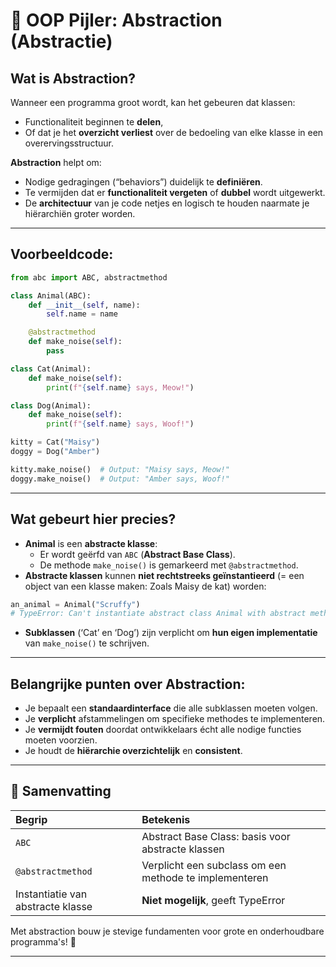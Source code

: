 # 🎯 OOP Pijler: Abstraction (Abstractie)

## Wat is Abstraction?

Wanneer een programma groot wordt, kan het gebeuren dat klassen:
- Functionaliteit beginnen te **delen**,
- Of dat je het **overzicht verliest** over de bedoeling van elke klasse in een overervingsstructuur.

**Abstraction** helpt om:
- Nodige gedragingen (“behaviors”) duidelijk te **definiëren**.
- Te vermijden dat er **functionaliteit vergeten** of **dubbel** wordt uitgewerkt.
- De **architectuur** van je code netjes en logisch te houden naarmate je hiërarchiën groter worden.

---

## Voorbeeldcode:

```python
from abc import ABC, abstractmethod

class Animal(ABC):
    def __init__(self, name):
        self.name = name

    @abstractmethod
    def make_noise(self):
        pass

class Cat(Animal):
    def make_noise(self):
        print(f"{self.name} says, Meow!")

class Dog(Animal):
    def make_noise(self):
        print(f"{self.name} says, Woof!")

kitty = Cat("Maisy")
doggy = Dog("Amber")

kitty.make_noise()  # Output: "Maisy says, Meow!"
doggy.make_noise()  # Output: "Amber says, Woof!"
```

---

## Wat gebeurt hier precies?

- **Animal** is een **abstracte klasse**:
  - Er wordt geërfd van `ABC` (**Abstract Base Class**).
  - De methode `make_noise()` is gemarkeerd met `@abstractmethod`.
- **Abstracte klassen** kunnen **niet rechtstreeks geïnstantieerd** (= een object van een klasse maken: Zoals Maisy de kat) worden:

```python
an_animal = Animal("Scruffy")
# TypeError: Can't instantiate abstract class Animal with abstract method make_noise
```

- **Subklassen** (‘Cat’ en ‘Dog’) zijn verplicht om **hun eigen implementatie** van `make_noise()` te schrijven.

---

## Belangrijke punten over Abstraction:

- Je bepaalt een **standaardinterface** die alle subklassen moeten volgen.
- Je **verplicht** afstammelingen om specifieke methodes te implementeren.
- Je **vermijdt fouten** doordat ontwikkelaars écht alle nodige functies moeten voorzien.
- Je houdt de **hiërarchie overzichtelijk** en **consistent**.

---

## 📅 Samenvatting

| Begrip | Betekenis |
|:------|:----------|
| `ABC` | Abstract Base Class: basis voor abstracte klassen |
| `@abstractmethod` | Verplicht een subclass om een methode te implementeren |
| Instantiatie van abstracte klasse | **Niet mogelijk**, geeft TypeError |


Met abstraction bouw je stevige fundamenten voor grote en onderhoudbare programma's! 🌟

---



